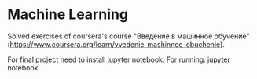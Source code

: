 Machine Learning
=================

Solved exercises of coursera's course "Введение в машинное обучение"
(https://www.coursera.org/learn/vvedenie-mashinnoe-obuchenie).

For final project need to install jupyter notebook.
For running: jupyter notebook

